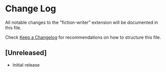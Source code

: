 # Change Log

All notable changes to the "fiction-writer" extension will be documented in this file.

Check [Keep a Changelog](http://keepachangelog.com/) for recommendations on how to structure this file.

## [Unreleased]

- Initial release